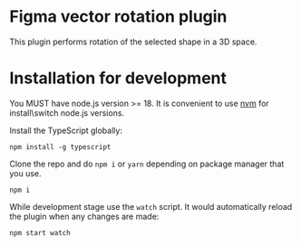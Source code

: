 # Figma vector rotation plugin

This plugin performs rotation of the selected shape in a 3D space.

# Installation for development

You MUST have node.js version >= 18. It is convenient to use [nvm](https://github.com/nvm-sh/nvm) for install\switch node.js versions.

Install the TypeScript globally:

```shell
npm install -g typescript
```

Clone the repo and do `npm i` or `yarn` depending on package manager that you use.

```shell
npm i
```

While development stage use the `watch` script. It would automatically reload the plugin when any changes are made:

```shell
npm start watch
```
